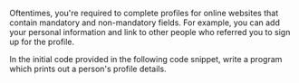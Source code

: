 Oftentimes, you're required to complete profiles for online websites that contain mandatory and non-mandatory fields. For example, you can add your personal information and link to other people who referred you to sign up for the profile.

In the initial code provided in the following code snippet, write a program which prints out a person's profile details.